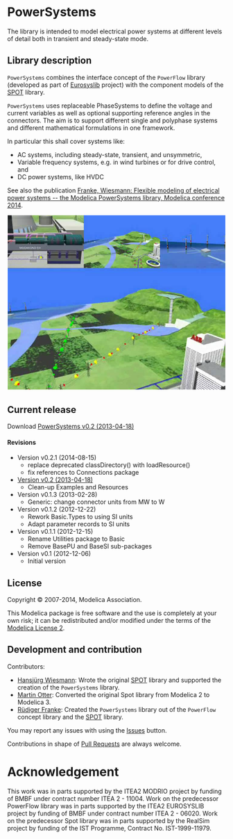 # PowerSystems

The library is intended to model electrical power systems at different levels of detail both in transient and steady-state mode.

## Library description

`PowerSystems` combines the interface concept of the `PowerFlow` library (developed as part of [Eurosyslib](http://www.eurosyslib.com/) project) with the component models of the [SPOT](https://github.com/modelica-3rdparty/SPOT) library.

`PowerSystems` uses replaceable PhaseSystems to define the voltage and current variables as well as optional supporting reference angles in the connectors. The aim is to support different single and polyphase systems and different mathematical formulations in one framework.

In particular this shall cover systems like:

 * AC systems, including steady-state, transient, and unsymmetric,
 * Variable frequency systems, e.g. in wind turbines or for drive control, and
 * DC power systems, like HVDC

See also the publication [Franke, Wiesmann: Flexible modeling of electrical power systems -- the Modelica PowerSystems library, Modelica conference 2014](https://www.modelica.org/events/modelica2014/proceedings/html/submissions/ECP14096515_FrankeWiesmann.pdf).

![PowerWorld.png](PowerSystems/Examples/PowerWorld/Resources/PowerWorld.png)


## Current release

Download [PowerSystems v0.2 (2013-04-18)](../../archive/v0.2.zip)

#### Revisions

 * Version v0.2.1  (2014-08-15)
   * replace deprecated classDirectory() with loadResource()
   * fix references to Connections package
 * [Version v0.2 (2013-04-18)](../../archive/v0.2.zip)
   * Clean-up Examples and Resources
 * Version v0.1.3  (2013-02-28)
   * Generic: change connector units from MW to W
 * Version v0.1.2  (2012-12-22)
   * Rework Basic.Types to using SI units
   * Adapt parameter records to SI units
 * Version v0.1.1 (2012-12-15)
   * Rename Utilities package to Basic
   * Remove BasePU and BaseSI sub-packages
 * Version v0.1 (2012-12-06)
   * Initial version

## License

Copyright &copy; 2007-2014, Modelica Association.

This Modelica package is free software and the use is completely at your own risk;
it can be redistributed and/or modified under the terms of the [Modelica License 2](https://modelica.org/licenses/ModelicaLicense2).

## Development and contribution

Contributors:

 * [Hansj&uuml;rg Wiesmann](mailto:hj.wiesmann@bluewin.ch): Wrote the original [SPOT](https://github.com/modelica-3rdparty/SPOT) library and supported the creation of the `PowerSystems` library.
 * [Martin Otter](http://www.robotic.dlr.de/Martin.Otter): Converted the original Spot library from Modelica 2 to Modelica 3.
 * [R&uuml;diger Franke](mailto:Ruediger.Franke@de.abb.com): Created the `PowerSystems` library out of the `PowerFlow` concept library and the [SPOT](https://github.com/modelica-3rdparty/SPOT) library.

You may report any issues with using the [Issues](../../issues) button.

Contributions in shape of [Pull Requests](../../pulls) are always welcome.

# Acknowledgement

This work was in parts supported by the ITEA2 MODRIO project by funding of BMBF under contract number ITEA 2 - 11004. Work on the predecessor PowerFlow library was in parts supported by the ITEA2 EUROSYSLIB project by funding of BMBF under contract number ITEA 2 - 06020. Work on the predecessor Spot library was in parts supported by the RealSim project by funding of the IST Programme, Contract No. IST-1999-11979.
